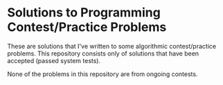 # Solutions to Programming Contest/Practice Problems

These are solutions that I've written to some algorithmic contest/practice problems. This repository consists only of solutions that have been accepted (passed system tests).

None of the problems in this repository are from ongoing contests.
